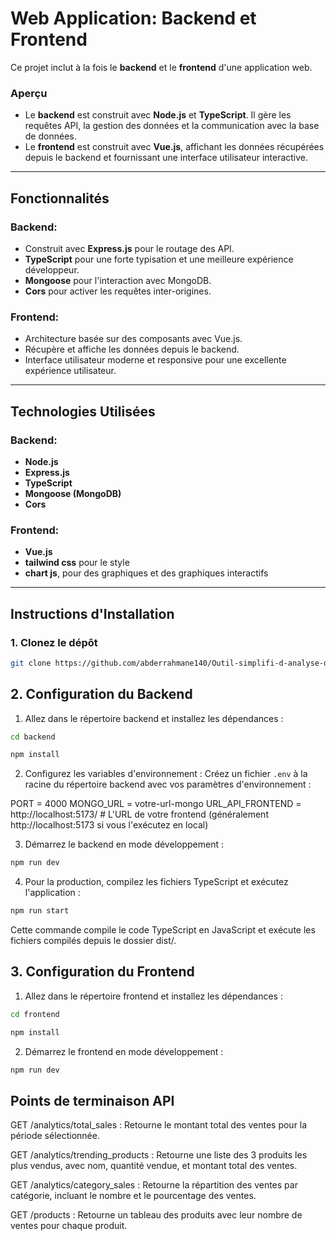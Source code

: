 # Web Application: Backend et Frontend

Ce projet inclut à la fois le **backend** et le **frontend** d'une application web.

### Aperçu

- Le **backend** est construit avec **Node.js** et **TypeScript**. Il gère les requêtes API, la gestion des données et la communication avec la base de données.
- Le **frontend** est construit avec **Vue.js**, affichant les données récupérées depuis le backend et fournissant une interface utilisateur interactive.

---

## Fonctionnalités

### Backend:
- Construit avec **Express.js** pour le routage des API.
- **TypeScript** pour une forte typisation et une meilleure expérience développeur.
- **Mongoose** pour l'interaction avec MongoDB.
- **Cors** pour activer les requêtes inter-origines.

### Frontend:
- Architecture basée sur des composants avec Vue.js.
- Récupère et affiche les données depuis le backend.
- Interface utilisateur moderne et responsive pour une excellente expérience utilisateur.

---

## Technologies Utilisées

### Backend:
- **Node.js**
- **Express.js**
- **TypeScript**
- **Mongoose (MongoDB)**
- **Cors**

### Frontend:
- **Vue.js**
- **tailwind css** pour le style
- **chart js**, pour des graphiques et des graphiques interactifs

---

## Instructions d'Installation

### 1. Clonez le dépôt
```bash
git clone https://github.com/abderrahmane140/Outil-simplifi-d-analyse-des-paniers-d-achat.git
```


## 2. Configuration du Backend
1. Allez dans le répertoire backend et installez les dépendances :
```bash
cd backend
```
```bash
npm install
```

2. Configurez les variables d'environnement : Créez un fichier `.env` à la racine du répertoire backend avec vos paramètres d'environnement :

PORT = 4000
MONGO_URL = votre-url-mongo
URL_API_FRONTEND = http://localhost:5173/  # L'URL de votre frontend (généralement http://localhost:5173 si vous l'exécutez en local)


3. Démarrez le backend en mode développement :
```bash
npm run dev
```
    
4. Pour la production, compilez les fichiers TypeScript et exécutez l'application :
```bash
npm run start
```
    
Cette commande compile le code TypeScript en JavaScript et exécute les fichiers compilés depuis le dossier dist/.

## 3. Configuration du Frontend

1. Allez dans le répertoire frontend et installez les dépendances :
```bash
cd frontend
```
```bash
npm install
```

2. Démarrez le frontend en mode développement :
```bash
npm run dev
```

## Points de terminaison API

GET /analytics/total_sales : Retourne le montant total des ventes pour la période sélectionnée.

GET /analytics/trending_products : Retourne une liste des 3 produits les plus vendus, avec nom, quantité vendue, et montant total des ventes.

GET /analytics/category_sales : Retourne la répartition des ventes par catégorie, incluant le nombre et le pourcentage des ventes.

GET /products : Retourne un tableau des produits avec leur nombre de ventes pour chaque produit.
